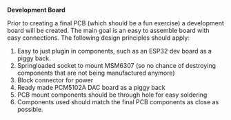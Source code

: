 **Development Board**

Prior to creating a final PCB (which should be a fun exercise) a development board will be created. The main goal is an easy to assemble board with easy connections. The following design principles should apply:
1. Easy to just plugin in components, such as an ESP32 dev board as a piggy back.
2. Springloaded socket to mount MSM6307 (so no chance of destroying components that are not being manufactured anymore)
3. Block connector for power
4. Ready made PCM5102A DAC board as a piggy back
5. PCB mount components should be through hole for easy soldering
6. Components used should match the final PCB components as close as possible.

